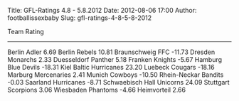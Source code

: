 Title: GFL-Ratings 4.8 - 5.8.2012
Date: 2012-08-06 17:00
Author: footballissexbaby
Slug: gfl-ratings-4-8-5-8-2012

  Team                        Rating
  --------------------------- --------
  Berlin Adler                6.69
  Berlin Rebels               10.81
  Braunschweig FFC            -11.73
  Dresden Monarchs            2.33
  Duesseldorf Panther         5.18
  Franken Knights             -5.67
  Hamburg Blue Devils         -18.31
  Kiel Baltic Hurricanes      23.20
  Luebeck Cougars             -18.16
  Marburg Mercenaries         2.41
  Munich Cowboys              -10.50
  Rhein-Neckar Bandits        -0.03
  Saarland Hurricanes         -8.71
  Schwaebisch Hall Unicorns   24.09
  Stuttgart Scorpions         3.06
  Wiesbaden Phantoms          -4.66
  Heimvorteil                 2.66


